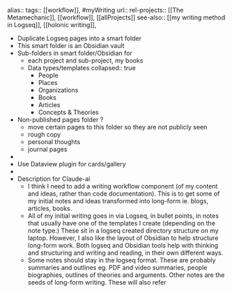 alias::
tags:: [[workflow]], #myWriting
url::
rel-projects:: [[The Metamechanic]], [[workflow]], [[allProjects]]
see-also:: [[my writing method in Logseq]], [[holonic writing]],
- Duplicate Logseq pages into a smart folder
- This smart folder is an Obsidian vault
- Sub-folders in smart folder/Obsidian for
	- each project and sub-project, my books
	- Data types/templates
	  collapsed:: true
		- People
		- Places
		- Organizations
		- Books
		- Articles
		- Concepts & Theories
- Non-published pages folder ?
	- move certain pages to this folder so they are not publicly seen
	- rough copy
	- personal thoughts
	- journal pages
-
- Use Dataview plugin for cards/gallery
-
- Description for Claude-ai
	- I think I need to add a writing workflow component (of my content and ideas, rather than code documentation). This is to get some of my initial notes and ideas transformed into long-form ie. blogs, articles, books.
	- All of my initial writing goes in via Logseq, in bullet points, in notes that usually have one of the templates I create (depending on the note type.) These sit in a logseq created directory structure on my laptop. However, I also like the layout of Obsidian to help structure long-form work. Both logseq and Obsidian tools help with thinking and structuring and writing and reading, in their own different ways.
	- Some notes should stay in the logseq format. These are probably summaries and outlines eg. PDF and video summaries, people biographies, outlines of theories and arguments. Other notes are the seeds of long-form writing. These will also refer
